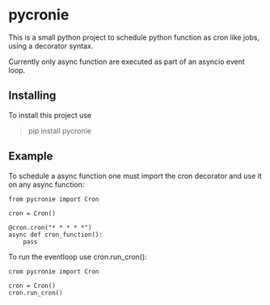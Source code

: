# pycronie

This is a small python project to schedule python function as cron like jobs, using a decorator syntax.

Currently only async function are executed as part of an asyncio event loop.

## Installing

To install this project use

> pip install pycronie

## Example

To schedule a async function one must import the cron decorator and use it on any async function:

```
from pycronie import Cron

cron = Cron()

@cron.cron("* * * * *")
async def cron_function():
    pass
```

To run the eventloop use cron.run_cron():

```
crom pycronie import Cron

cron = Cron()
cron.run_cron()
```
